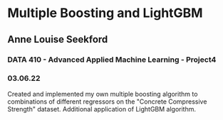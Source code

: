 # Multiple Boosting and LightGBM
## Anne Louise Seekford
### DATA 410 - Advanced Applied Machine Learning - Project4
### 03.06.22

Created and implemented my own multiple boosting algorithm to combinations of different regressors on the "Concrete Compressive Strength" dataset. Additional application of LightGBM algorithm. 

